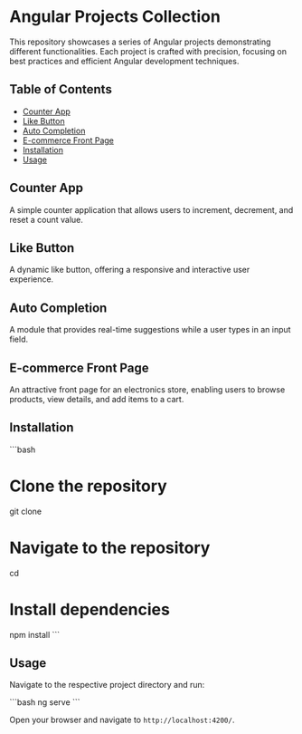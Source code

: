 # Angular Projects Collection

This repository showcases a series of Angular projects demonstrating different functionalities. Each project is crafted with precision, focusing on best practices and efficient Angular development techniques.

## Table of Contents

- [Counter App](#counter-app)
- [Like Button](#like-button)
- [Auto Completion](#auto-completion)
- [E-commerce Front Page](#e-commerce-front-page)
- [Installation](#installation)
- [Usage](#usage)


## Counter App
A simple counter application that allows users to increment, decrement, and reset a count value.

## Like Button
A dynamic like button, offering a responsive and interactive user experience.

## Auto Completion
A module that provides real-time suggestions while a user types in an input field.

## E-commerce Front Page
An attractive front page for an electronics store, enabling users to browse products, view details, and add items to a cart.

## Installation

\```bash
# Clone the repository
git clone <repository-url>

# Navigate to the repository
cd <repository-directory>

# Install dependencies
npm install
\```

## Usage

Navigate to the respective project directory and run:

\```bash
ng serve
\```

Open your browser and navigate to `http://localhost:4200/`.
